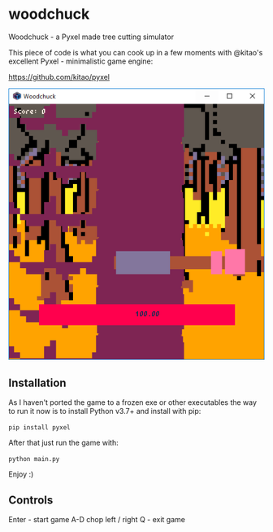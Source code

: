 # woodchuck
Woodchuck - a Pyxel made tree cutting simulator

This piece of code is what you can cook up in a few moments with @kitao's excellent Pyxel - minimalistic game engine:

https://github.com/kitao/pyxel

![Screenshot](screenshot.PNG)

## Installation

As I haven't ported the game to a frozen exe or other executables the way to run it now is to install Python v3.7+ and install with pip:

`pip install pyxel`

After that just run the game with:

`python main.py`

Enjoy :)

## Controls

Enter - start game
A-D chop left / right
Q - exit game
